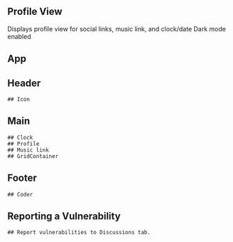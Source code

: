 ## Profile View
Displays profile view for social links, music link, and clock/date
Dark mode enabled

## App
  ## Header
    ## Icon
  ## Main
    ## Clock
    ## Profile
    ## Music link
    ## GridContainer
  ## Footer
    ## Coder

## Reporting a Vulnerability
    ## Report vulnerabilities to Discussions tab.
